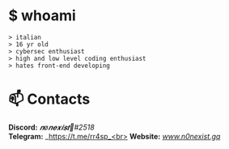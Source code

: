# $ whoami
```
> italian
> 16 yr old
> cybersec enthusiast
> high and low level coding enthusiast
> hates front-end developing
```

# 📫 Contacts
**Discord:** _𝒏ø𝒏𝒆𝒙𝒊𝒔𝒕🌙#2518_<br>
**Telegram:** _https://t.me/rr4sp_<br>
**Website:** _www.n0nexist.gq_
